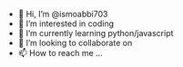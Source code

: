 - 👋 Hi, I’m @ismoabbi703
- 👀 I’m interested in coding
- 🌱 I’m currently learning python/javascript
- 💞️ I’m looking to collaborate on 
- 📫 How to reach me ...

<!---
ismoabbi703/ismoabbi703 is a ✨ special ✨ repository because its `README.md` (this file) appears on your GitHub profile.
You can click the Preview link to take a look at your changes.
--->
